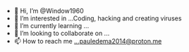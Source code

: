 - 👋 Hi, I’m @Window1960
- 👀 I’m interested in ...Coding, hacking and creating viruses
- 🌱 I’m currently learning ...
- 💞️ I’m looking to collaborate on ...
- 📫 How to reach me ...pauledema2014@proton.me

<!---
Window1960/Window1960 is a ✨ special ✨ repository because its `README.md` (this file) appears on your GitHub profile.
You can click the Preview link to take a look at your changes.
--->
